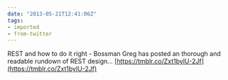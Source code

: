 ```yaml
---
date: "2013-05-21T12:41:06Z"
tags:
- imported
- from-twitter
---
```

REST and how to do it right - Bossman Greg has posted an thorough and readable rundown of REST design... [https://tmblr.co/Zxt1bylU-2Jf](https://tmblr.co/Zxt1bylU-2Jf)
